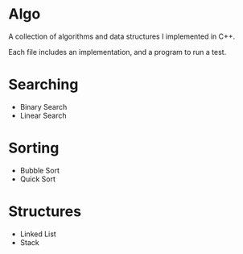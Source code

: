 # Algo
A collection of algorithms and data structures I implemented in C++.

Each file includes an implementation, and a program to run a test.

# Searching
 - Binary Search
 - Linear Search

# Sorting
 - Bubble Sort
 - Quick Sort

# Structures
 - Linked List
 - Stack
